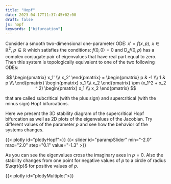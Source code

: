 ```yaml
---
title: "Hopf"
date: 2023-04-17T11:37:45+02:00
draft: false
js: hopf
keywords: ["bifurcation"]
---
```


Consider a smooth two-dimensional one-parameter ODE: <!--more--> $x' = f(x, p)$, $x \in \mathbb{R}^2$,  $p\in \mathbb{R}$ which 
satisfies the conditions: $f(0, 0)=0$ and $\text{D}_x f(0, p)$ has a complex conjugate pair of eigenvalues that have real part
equal to zero. Then this system is topologically equivalent to one of the two following ODEs:
         
$$
\begin{pmatrix}
x_1'  \\\
x_2' 
\end{pmatrix} = 
\begin{pmatrix}
p & -1  \\\
1 & p  \\\
\end{pmatrix}
\begin{pmatrix}
x_1  \\\
x_2 
\end{pmatrix}
\pm
(x_1^2 + x_2 ^ 2)
\begin{pmatrix}
x_1  \\\
x_2 
\end{pmatrix} 
$$


that are called subcritical (with the plus sign) and supercritical (with the minus sign) Hopf bifurcations.

Here we present the 3D stability diagram of the supercritical Hopf bifurcation as well as 2D plots of the eigenvalues of the Jacobian. 
Try different values of the parameter $p$ and see how the behavior of the systems changes.

{{< plotly id="plotlyHopf">}}
{{< slider id="parampSlider" min="-2.0" max="2.0" step="0.1" value="-1.3" >}}

As you can see the eigenvalues cross the imaginary axes in $p=0$. Also the stability changes from one point for negative values of $p$ 
to a circle of radius $\sqrt{p}$ for positive values of $p$.

{{< plotly id="plotlyMultiplot">}}

